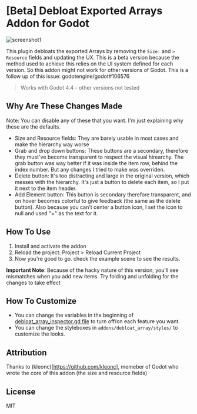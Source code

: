 # [Beta] Debloat Exported Arrays Addon for Godot

![screenshot1](https://github.com/user-attachments/assets/1c2b023e-4944-4542-9df8-dc8baff54af0)

This plugin debloats the exported Arrays by removing the `Size:` and `> Resource` fields and
updating the UX. This is a beta version because the method used to achieve this relies on the UI system defined for each version. So this addon might not work for other versions of Godot. This is a follow up of this issue: godotengine/godot#106576

> Works with Godot 4.4 - other versions not tested

## Why Are These Changes Made

Note: You can disable any of these that you want. I'm just explaining why these are the defaults.

- Size and Resource fields: They are barely usable in most cases and make the hierarchy way worse
- Grab and drop down buttons: These buttons are a secondary, therefore they must've become transparent to respect the visual hirearchy. The grab button was way better if it was inside the item row, behind the index number. But any changes I tried to make was overriden.
- Delete button: It's too distracting and large in the original version, which messes with the hierarchy. It's just a button to delete each item, so I put it next to the item header.
- Add Element button: This button is secondary therefore transparent, and on hover becomes colorful to give feedback (the same as the delete button). Also because you can't center a button icon, I set the icon to null and used "+" as the text for it.

## How To Use

1. Install and activate the addon
2. Reload the project: Project > Reload Current Project
3. Now you're good to go. check the example scene to see the results.

**Important Note**: Because of the hacky nature of this version, you'll see mismatches when you add new items. Try folding and unfolding for the changes to take effect

## How To Customize

- You can change the variables in the beginning of [debloat_array_inspector.gd file](addons/debloat_array/debloat_array_inspector.gd) to turn off/on each feature you want.
- You can change the styleboxes in `addons/debloat_array/styles/` to customize the looks.

## Attribution

Thanks to (kleonc)[https://github.com/kleonc], memeber of Godot who wrote the core of this addon (the size and resource fields)

## License

MIT